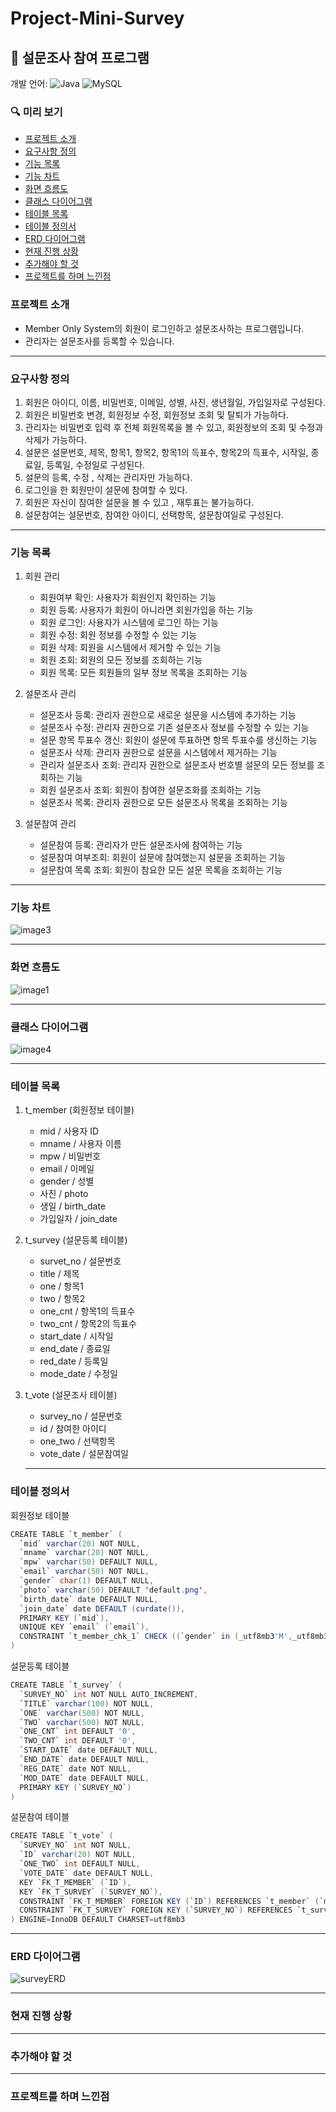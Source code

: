 # Project-Mini-Survey

## 📝 설문조사 참여 프로그램

개발 언어: ![Java](https://img.shields.io/badge/java-0B243B.svg?style=for-the-badge&logo=java&logoColor=white) 
        ![MySQL](https://img.shields.io/badge/mysql-4479A1.svg?style=for-the-badge&logo=mysql&logoColor=white)

### 🔍 미리 보기
- [프로젝트 소개](#프로젝트-소개)
- [요구사항 정의](#요구사항-정의)
- [기능 목록](#기능-목록)
- [기능 차트](#기능-차트)
- [화면 흐름도](#화면-흐름도)
- [클래스 다이어그램](#클래스-다이어그램)
- [테이블 목록](#테이블-목록)
- [테이블 정의서](#테이블-정의서)
- [ERD 다이어그램](#ERD-다이어그램)
- [현재 진행 상황](#현재-진행-상황)
- [추가해야 할 것](#추가해야-할-것)
- [프로젝트를 하며 느낀점](#프로젝트를-하며-느낀점)


### 프로젝트 소개
- Member Only System의 회원이 로그인하고 설문조사하는 프로그램입니다.
- 관리자는 설문조사를 등록할 수 있습니다.

 ---
 
### 요구사항 정의

1. 회원은 아이디, 이름, 비밀번호, 이메일, 성별, 사진, 생년월일, 가입일자로 구성된다.
2. 회원은 비밀번호 변경, 회원정보 수정, 회원정보 조회 및 탈퇴가 가능하다.
3. 관리자는 비밀번호 입력 후 전체 회원목록을 볼 수 있고,  회원정보의 조회 및 수정과 삭제가 가능하다.
4. 설문은 설문번호, 제목, 항목1, 항목2, 항목1의 득표수, 항목2의 득표수, 시작일, 종료일, 등록일, 수정일로 구성된다.
6. 설문의 등록, 수정 , 삭제는 관리자만 가능하다. 
7. 로그인을 한 회원만이 설문에 참여할 수 있다.
7. 회원은 자신이 참여한 설문을 볼 수 있고 , 재투표는 불가능하다.
8. 설문참여는 설문번호, 참여한 아이디, 선택항목, 설문참여일로 구성된다.

 ---


### 기능 목록

1. 회원 관리
   - 회원여부 확인: 사용자가 회원인지 확인하는 기능
   - 회원 등록: 사용자가 회원이 아니라면 회원가입을 하는 기능
   - 회원 로그인: 사용자가 시스템에 로그인 하는 기능
   - 회원 수정: 회원 정보를 수정할 수 있는 기능
   - 회원 삭제: 회원을 시스템에서 제거할 수 있는 기능
   - 회원 조회: 회원의 모든 정보를 조회하는 기능
   - 회원 목록: 모든 회원들의 일부 정보 목록을 조회하는 기능

2. 설문조사 관리
   - 설문조사 등록: 관리자 권한으로 새로운 설문을 시스템에 추가하는 기능
   - 설문조사 수정: 관리자 권한으로 기존 설문조사 정보를 수정할 수 있는 기능
   - 설문 항목 투표수 갱신: 회원이 설문에 투표하면 항목 투표수를 생신하는 기능
   - 설문조사 삭제: 관리자 권한으로 설문을 시스템에서 제거하는 기능
   - 관리자 설문조사 조회: 관리자 권한으로 설문조사 번호별 설문의 모든 정보를 조회하는 기능
   - 회원 설문조사 조회: 회원이 참여한 설문조화를 조회하는 기능
   - 설문조사 목록: 관리자 권한으로 모든 설문조사 목록을 조회하는 기능

3. 설문참여 관리
   - 설문참여 등록: 관리자가 만든 설문조사에 참여하는 기능 
   - 설문참여 여부조회: 회원이 설문에 참여했는지 설문을 조회하는 기능
   - 설문참여 목록 조회: 회원이 참요한 모든 설문 목록을 조회하는 기능

 ---
 
### 기능 차트
![image3](https://github.com/user-attachments/assets/bc5d90a8-c215-4628-b2d3-35a2c8f1d0c4)

 ---
 
### 화면 흐름도
![image1](https://github.com/user-attachments/assets/7c62f4bb-7899-4051-9760-293366fa667c)

 ---
 
### 클래스 다이어그램
![image4](https://github.com/user-attachments/assets/a0defc9f-284b-4d9d-9cd6-3a2d3c4aba03)

 ---
 
### 테이블 목록

1. t_member (회원정보 테이블)
   - mid / 사용자 ID
   - mname / 사용자 이름
   - mpw / 비밀번호
   - email / 이메일
   - gender / 성별
   - 사진 / photo
   - 생일 / birth_date
   - 가입일자 / join_date

2. t_survey (설문등록 테이블)
   - survet_no / 설문번호
   - title / 제목
   - one / 항목1
   - two / 항목2
   - one_cnt / 항목1의 득표수
   - two_cnt / 항목2의 득표수
   - start_date / 시작일
   - end_date / 종료일
   - red_date / 등록일
   - mode_date / 수정일
   
3. t_vote (설문조사 테이블)
   - survey_no / 설문번호
   - id / 참여한 아이디
   - one_two / 선택항목
   - vote_date / 설문참여일

   ---
   
### 테이블 정의서

회원정보 테이블
```java
CREATE TABLE `t_member` (
  `mid` varchar(20) NOT NULL,
  `mname` varchar(20) NOT NULL,
  `mpw` varchar(50) DEFAULT NULL,
  `email` varchar(50) NOT NULL,
  `gender` char(1) DEFAULT NULL,
  `photo` varchar(50) DEFAULT 'default.png',
  `birth_date` date DEFAULT NULL,
  `join_date` date DEFAULT (curdate()),
  PRIMARY KEY (`mid`),
  UNIQUE KEY `email` (`email`),
  CONSTRAINT `t_member_chk_1` CHECK ((`gender` in (_utf8mb3'M',_utf8mb3'F')))
) 
```

설문등록 테이블
```java
CREATE TABLE `t_survey` (
  `SURVEY_NO` int NOT NULL AUTO_INCREMENT,
  `TITLE` varchar(100) NOT NULL,
  `ONE` varchar(500) NOT NULL,
  `TWO` varchar(500) NOT NULL,
  `ONE_CNT` int DEFAULT '0',
  `TWO_CNT` int DEFAULT '0',
  `START_DATE` date DEFAULT NULL,
  `END_DATE` date DEFAULT NULL,
  `REG_DATE` date NOT NULL,
  `MOD_DATE` date DEFAULT NULL,
  PRIMARY KEY (`SURVEY_NO`)
) 
```

설문참여 테이블
```java
CREATE TABLE `t_vote` (
  `SURVEY_NO` int NOT NULL,
  `ID` varchar(20) NOT NULL,
  `ONE_TWO` int DEFAULT NULL,
  `VOTE_DATE` date DEFAULT NULL,
  KEY `FK_T_MEMBER` (`ID`),
  KEY `FK_T_SURVEY` (`SURVEY_NO`),
  CONSTRAINT `FK_T_MEMBER` FOREIGN KEY (`ID`) REFERENCES `t_member` (`mid`),
  CONSTRAINT `FK_T_SURVEY` FOREIGN KEY (`SURVEY_NO`) REFERENCES `t_survey` (`SURVEY_NO`) ON DELETE CASCADE
) ENGINE=InnoDB DEFAULT CHARSET=utf8mb3
```

 ---
 

### ERD 다이어그램
 
  ![surveyERD](https://github.com/user-attachments/assets/e02abbcd-f281-4e4e-a7da-b77a7bf08176)


 ---
 
  ### 현재 진행 상황

   ---
   

  ### 추가해야 할 것

   ---
   

  ### 프로젝트를 하며 느낀점
